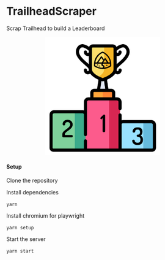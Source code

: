 # TrailheadScraper
Scrap Trailhead to build a Leaderboard

<p align="center"><img src ="/assets/leaderboard.png" width="300"/></p>


#### Setup 

Clone the repository

Install dependencies 

    yarn 

Install chromium for playwright

    yarn setup

Start the server 

    yarn start

